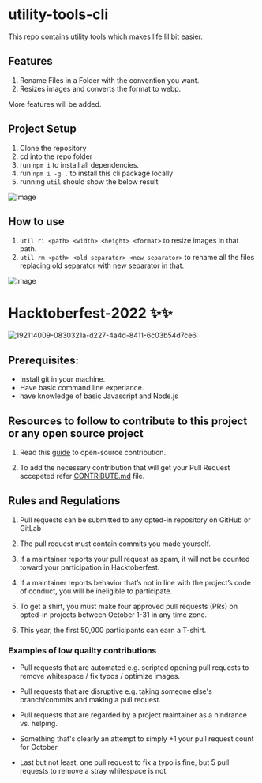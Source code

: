 # utility-tools-cli

This repo contains utility tools which makes life lil bit easier.

## Features

1. Rename Files in a Folder with the convention you want.
2. Resizes images and converts the format to webp.

More features will be added.

## Project Setup

1. Clone the repository
2. cd into the repo folder
3. run `npm i` to install all dependencies.
4. run `npm i -g .` to install this cli package locally
5. running `util` should show the below result

![image](https://user-images.githubusercontent.com/42181953/194040544-07cd624f-550b-4a08-b039-2d5727ab429d.png)

## How to use
1. `util ri <path> <width> <height> <format>` to resize images in that path.
2. `util rm <path> <old separator> <new separator>` to rename all the files replacing old separator with new separator in that.

![image](https://user-images.githubusercontent.com/31384539/194763796-bc9c7b1f-fc49-4910-b4e3-1622b42afe6c.png)


# Hacktoberfest-2022 ✨✨

![192114009-0830321a-d227-4a4d-8411-6c03b54d7ce6](https://user-images.githubusercontent.com/31384539/193418327-827ccd84-6bd1-435d-a128-1272edf53324.png)

## Prerequisites:

- Install git in your machine.
- Have basic command line experiance.
- have knowledge of basic Javascript and Node.js

## Resources to follow to contribute to this project or any open source project

1. Read this [guide](https://www.digitalocean.com/community/tutorial_series/an-introduction-to-open-source) to open-source contribution.

2. To add the necessary contribution that will get your Pull Request accepeted refer [CONTRIBUTE.md](https://github.com/wasim7raja10/utility-tools-cli/blob/main/CONTRIBUTE.md) file.

## Rules and Regulations

1. Pull requests can be submitted to any opted-in repository on GitHub or GitLab

2. The pull request must contain commits you made yourself.

3. If a maintainer reports your pull request as spam, it will not be counted toward your participation in Hacktoberfest.

4. If a maintainer reports behavior that’s not in line with the project’s code of conduct, you will be ineligible to participate.

5. To get a shirt, you must make four approved pull requests (PRs) on opted-in projects between October 1-31 in any time zone.

6. This year, the first 50,000 participants can earn a T-shirt.

### Examples of low quailty contributions

- Pull requests that are automated e.g. scripted opening pull requests to remove whitespace / fix typos / optimize images.

- Pull requests that are disruptive e.g. taking someone else's branch/commits and making a pull request.

- Pull requests that are regarded by a project maintainer as a hindrance vs. helping.

- Something that's clearly an attempt to simply +1 your pull request count for October.

- Last but not least, one pull request to fix a typo is fine, but 5 pull requests to remove a stray whitespace is not.
